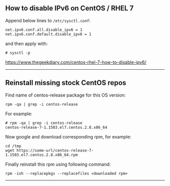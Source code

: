 ## How to disable IPv6 on CentOS / RHEL 7
Append below lines to `/etc/sysctl.conf`:
```
net.ipv6.conf.all.disable_ipv6 = 1
net.ipv6.conf.default.disable_ipv6 = 1
```
and then apply with: 
```
# sysctl -p
```

https://www.thegeekdiary.com/centos-rhel-7-how-to-disable-ipv6/

-----------------------------

## Reinstall missing stock CentOS repos

Find name of centos-release package for this OS version:
```
rpm -qa | grep -i centos-release
```

For example:
```
# rpm -qa | grep -i centos-release
centos-release-7-1.1503.el7.centos.2.8.x86_64
```

Now google and download corresponding rpm, for example:
```
cd /tmp
wget https://some-url/centos-release-7-1.1503.el7.centos.2.8.x86_64.rpm
```

Finally reinstall this rpm using following command:
```
rpm -ivh --replacepkgs --replacefiles <downloaded rpm>
```

-----------------------------
